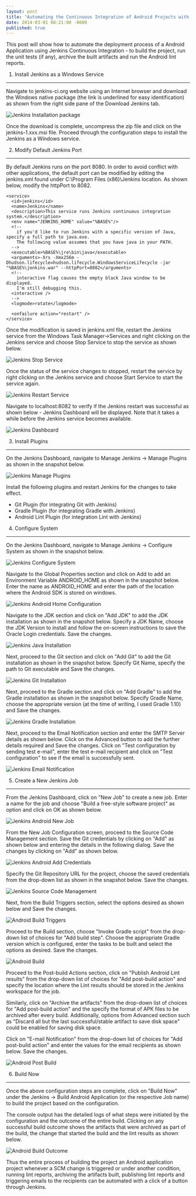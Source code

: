 ```yaml
---
layout: post
title: "Automating the Continuous Integration of Android Projects with Gradle using Jenkins on Windows"
date: 2014-03-01 08:21:00 -0600
published: true
---
```

This post will show how to automate the deployment process of a Android Application using Jenkins Continuous Integration - to build the project, run the unit tests (if any), archive the built artifacts and run the Android lint reports. 

<!--more-->

1. Install Jenkins as a Windows Service
---------------------------------------
Navigate to jenkins-ci.org website using an Internet browser and download the Windows native package (the link is underlined for easy identification) as shown from the right side pane of the Download Jenkins tab. 

![Jenkins Installation package](/assets/images/elizabetht/jenkins-installation.png "Jenkins Installation Package") 

Once the download is complete, uncompress the zip file and click on the jenkins-1.xxx.msi file. Proceed through the configuration steps to install the Jenkins as a Windows service.

2. Modify Default Jenkins Port
------------------------------
By default Jenkins runs on the port 8080. In order to avoid conflict with other applications, the default port can be modified by editing the jenkins.xml found under C:\Program Files (x86)\Jenkins location. As shown below, modify the httpPort to 8082.

```
<service>
  <id>jenkins</id>
  <name>Jenkins</name>
  <description>This service runs Jenkins continuous integration system.</description>
  <env name="JENKINS_HOME" value="%BASE%"/>
  <!--
    if you'd like to run Jenkins with a specific version of Java, specify a full path to java.exe.
    The following value assumes that you have java in your PATH.
  -->
  <executable>%BASE%\jre\bin\java</executable>
  <arguments>-Xrs -Xmx256m -Dhudson.lifecycle=hudson.lifecycle.WindowsServiceLifecycle -jar "%BASE%\jenkins.war" --httpPort=8082</arguments>
  <!--
    interactive flag causes the empty black Java window to be displayed.
    I'm still debugging this.
  <interactive />
  -->
  <logmode>rotate</logmode>

  <onfailure action="restart" />
</service>
```

Once the modification is saved in jenkins.xml file, restart the Jenkins service from the Windows Task Manager->Services and right clicking on the Jenkins service and choose Stop Service to stop the service as shown below. 

![Jenkins Stop Service](/assets/images/elizabetht/jenkins-stop.png "Jenkins Stop Service") 

Once the status of the service changes to stopped, restart the service by right clicking on the Jenkins service and choose Start Service to start the service again.

![Jenkins Restart Service](/assets/images/elizabetht/jenkins-restart.png "Jenkins Restart Service") 

Navigate to localhost:8082 to verify if the Jenkins restart was successful as shown below - Jenkins Dashboard will be displayed. Note that it takes a while before the Jenkins service becomes available.

![Jenkins Dashboard](/assets/images/elizabetht/jenkins-dashboard.png "Jenkins Dashboard") 

3. Install Plugins
----------------------
On the Jenkins Dashboard, navigate to Manage Jenkins -> Manage Plugins as shown in the snapshot below.

![Jenkins Manage Plugins](/assets/images/elizabetht/jenkins-manageplugins.png "Jenkins Manage Plugins") 

Install the following plugins and restart Jenkins for the changes to take effect.

  - Git Plugin (for integrating Git with Jenkins)
  - Gradle Plugin (for integrating Gradle with Jenkins)
  - Android Lint Plugin (for integration Lint with Jenkins)
  
4. Configure System
-------------------
On the Jenkins Dashboard, navigate to Manage Jenkins -> Configure System as shown in the snapshot below.

![Jenkins Configure System](/assets/images/elizabetht/jenkins-configuresystem.png "Jenkins Configure System") 

Navigate to the Global Properties section and click on Add to add an Environment Variable ANDROID_HOME as shown in the snapshot below. Enter the name as ANDROID_HOME and enter the path of the location where the Android SDK is stored on windows.

![Jenkins Android Home Configuration](/assets/images/elizabetht/androidhome.png "Jenkins Android Home Configuration")

Navigate to the JDK section and click on "Add JDK" to add the JDK installation as shown in the snapshot below. Specify a JDK Name, choose the JDK Version to install and follow the on-screen instructions to save the Oracle Login credentials. Save the changes.

![Jenkins Java Installation](/assets/images/elizabetht/jenkins-java.png "Jenkins Java Installation") 

Next, proceed to the Git section and click on "Add Git" to add the Git installation as shown in the snapshot below. Specify Git Name, specify the path to Git executable and Save the changes.

![Jenkins Git Installation](/assets/images/elizabetht/jenkins-gitinstall.png "Jenkins Git Installation") 

Next, proceed to the Gradle section and click on "Add Gradle" to add the Gradle installation as shown in the snapshot below. Specify Gradle Name, choose the appropriate version (at the time of writing, I used Gradle 1.10) and Save the changes.

![Jenkins Gradle Installation](/assets/images/elizabetht/gradleinstall.png "Jenkins Gradle Installation") 

Next, proceed to the Email Notification section and enter the SMTP Server details as shown below. Click on the Advanced button to add the further details required and Save the changes. Click on "Test configuration by sending test e-mail", enter the test e-mail recipient and click on "Test configuration" to see if the email is successfully sent.

![Jenkins Email Notification](/assets/images/elizabetht/jenkins-email.png "Jenkins Email Notification")

5. Create a New Jenkins Job
---------------------------
From the Jenkins Dashboard, click on "New Job" to create a new job. Enter a name for the job and choose "Build a free-style software project" as option and click on OK as shown below.

![Jenkins Android New Job](/assets/images/elizabetht/android-newjob.png "Jenkins Android New Job")

From the New Job Configuration screen, proceed to the Source Code Management section. Save the Git credentials by clicking on "Add" as shown below and entering the details in the following dialog. Save the changes by clicking on "Add" as shown below.

![Jenkins Android Add Credentials](/assets/images/elizabetht/android-add-credentials.png "Jenkins Android Add Credentials")

Specify the Git Repository URL for the project, choose the saved credentials from the drop-down list as shown in the snapshot below. Save the changes.

![Jenkins Source Code Management](/assets/images/elizabetht/android-sourcecodemgmt.png "Jenkins Source Code Management")

Next, from the Build Triggers section, select the options desired as shown below and Save the changes.

![Android Build Triggers](/assets/images/elizabetht/android-build-triggers.png "Android Build Triggers")

Proceed to the Build section, choose "Invoke Gradle script" from the drop-down list of choices for "Add build step". Choose the appropriate Gradle version which is configured, enter the tasks to be built and select the options as desired. Save the changes.

![Android Build](/assets/images/elizabetht/android-build.png "Android Build")

Proceed to the Post-build Actions section, click on "Publish Android Lint results" from the drop-down list of choices for "Add post-build action" and specify the location where the Lint results should be stored in the Jenkins workspace for the job.

Similarly, click on "Archive the artifacts" from the drop-down list of choices for "Add post-build action" and the specify the format of APK files to be archived after every build. Additionally, options from Advanced section such as "Discard all but the last successful/stable artifact to save disk space" could be enabled for saving disk space. 

Click on "E-mail Notification" from the drop-down list of choices for "Add post-build action" and enter the values for the email recipients as shown below. Save the changes.

![Android Post Build](/assets/images/elizabetht/android-post-build.png "Android Post Build")

6. Build Now
-------------
Once the above configuration steps are complete, click on "Build Now" under the Jenkins -> Build Android Application (or the respective Job name) to build the project based on the configuration. 

The console output has the detailed logs of what steps were initiated by the configuration and the outcome of the entire build. Clicking on any successful build outcome shows the artifacts that were archived as part of the build, the change that started the build and the lint results as shown below.

![Android Build Outcome](/assets/images/elizabetht/android-build-outcome.png "Android Build Outcome")

Thus the entire process of building the project an Android application project whenever a SCM change is triggered or under another condition, running lint reports, archiving the artifacts built, publishing lint reports and triggering emails to the recipients can be automated with a click of a button through Jenkins.
  